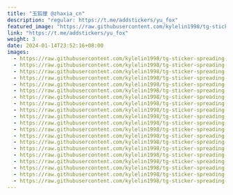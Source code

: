 ```yaml
---
title: "玉狐狸 @zhaxia_cn"
description: "regular: https://t.me/addstickers/yu_fox"
featured_image: "https://raw.githubusercontent.com/kylelin1998/tg-sticker-spreading-worldwide-images/main/img/3636a8bc-89f4-49b4-9588-5e34e8ff5ee5.jpg"
link: "https://t.me/addstickers/yu_fox"
weight: 3
date: 2024-01-14T23:52:16+08:00
images:
  - https://raw.githubusercontent.com/kylelin1998/tg-sticker-spreading-worldwide-images/main/img/3636a8bc-89f4-49b4-9588-5e34e8ff5ee5.jpg
  - https://raw.githubusercontent.com/kylelin1998/tg-sticker-spreading-worldwide-images/main/img/a14bf026-10a5-439d-9518-206b0bb09075.jpg
  - https://raw.githubusercontent.com/kylelin1998/tg-sticker-spreading-worldwide-images/main/img/2e110fa1-bbd1-4ce0-90cb-c26afebbf372.jpg
  - https://raw.githubusercontent.com/kylelin1998/tg-sticker-spreading-worldwide-images/main/img/74a30f71-17b7-48fa-a6ec-d66a95a6f6ba.jpg
  - https://raw.githubusercontent.com/kylelin1998/tg-sticker-spreading-worldwide-images/main/img/b06d6dcc-d300-4e43-b8c2-6f8441d036c6.jpg
  - https://raw.githubusercontent.com/kylelin1998/tg-sticker-spreading-worldwide-images/main/img/6d7f8e90-2758-465a-a1f2-3868f28dca98.jpg
  - https://raw.githubusercontent.com/kylelin1998/tg-sticker-spreading-worldwide-images/main/img/89724bf6-0faa-498a-a4f6-603be9b3ecd0.jpg
  - https://raw.githubusercontent.com/kylelin1998/tg-sticker-spreading-worldwide-images/main/img/34508770-163a-4b5f-8f92-1452600e340a.jpg
  - https://raw.githubusercontent.com/kylelin1998/tg-sticker-spreading-worldwide-images/main/img/0c145c76-aa36-4945-8f15-289e0e1b85d4.jpg
  - https://raw.githubusercontent.com/kylelin1998/tg-sticker-spreading-worldwide-images/main/img/77dcda1c-96eb-4e91-b1a4-d7685da58cfa.jpg
  - https://raw.githubusercontent.com/kylelin1998/tg-sticker-spreading-worldwide-images/main/img/49cca26b-5cc0-401b-90ce-760bd5bb5b9f.jpg
  - https://raw.githubusercontent.com/kylelin1998/tg-sticker-spreading-worldwide-images/main/img/88a30d18-0874-479f-898e-647d42ed6a5a.jpg
  - https://raw.githubusercontent.com/kylelin1998/tg-sticker-spreading-worldwide-images/main/img/61263f54-bbb2-4e9a-a510-ebae670bc04f.jpg
  - https://raw.githubusercontent.com/kylelin1998/tg-sticker-spreading-worldwide-images/main/img/cd7eddb1-7b4c-4ccf-b692-97a230224fbd.jpg
  - https://raw.githubusercontent.com/kylelin1998/tg-sticker-spreading-worldwide-images/main/img/d190d1d3-b428-4b5b-b889-ec83b3e792d8.jpg
  - https://raw.githubusercontent.com/kylelin1998/tg-sticker-spreading-worldwide-images/main/img/6e5ff68b-6454-49f7-83c5-08eb824936e1.jpg
  - https://raw.githubusercontent.com/kylelin1998/tg-sticker-spreading-worldwide-images/main/img/2c589d43-99f3-44f2-841f-36e6e21d0912.jpg
  - https://raw.githubusercontent.com/kylelin1998/tg-sticker-spreading-worldwide-images/main/img/6b9363b0-276e-4d46-a8fc-cfb6608d3e7a.jpg
  - https://raw.githubusercontent.com/kylelin1998/tg-sticker-spreading-worldwide-images/main/img/b57c6cf2-6992-442b-b590-389a0d42b549.jpg
  - https://raw.githubusercontent.com/kylelin1998/tg-sticker-spreading-worldwide-images/main/img/c325260b-4e6b-4130-9afe-0e745c75553c.jpg
---
```

